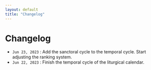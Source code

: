 ```yaml
---
layout: default
title: "Changelog"
---
```


# Changelog

- `Jun 23, 2023` : Add the sanctoral cycle to the temporal cycle. Start adjusting the ranking system.
- `Jun 22, 2023` : Finish the temporal cycle of the liturgical calendar.

